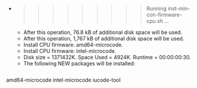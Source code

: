 * >>>>>>>>> Running inst-min-con-firmware-cpu.sh ...
  * After this operation, 76.8 kB of additional disk space will be used.
  * After this operation, 1,767 kB of additional disk space will be used.
  * Install CPU firmware: amd64-microcode.
  * Install CPU firmware: intel-microcode.
  * Disk size = 1371432K. Space Used = 4924K. Runtime = 00:00:00:30.
  * The following NEW packages will be installed:
  ```bash
amd64-microcode intel-microcode iucode-tool
  ```

